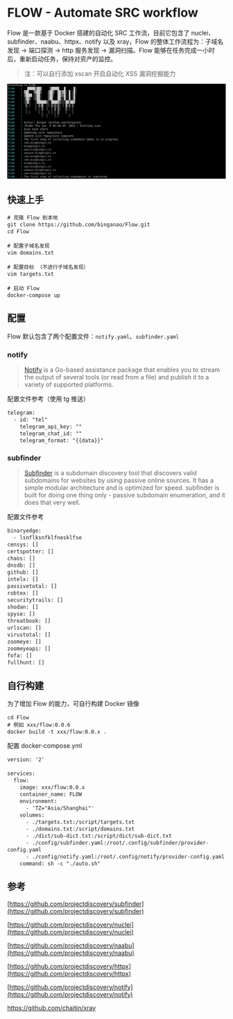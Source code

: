 # FLOW - Automate SRC workflow

Flow 是一款基于 Docker 搭建的自动化 SRC 工作流，目前它包含了 nuclei、subfinder、naabu、httpx、notify 以及 xray，Flow 的整体工作流程为：子域名发现 -> 端口探测 -> http 服务发现 -> 漏洞扫描。Flow 能够在任务完成一小时后，重新启动任务，保持对资产的监控。

> 注：可以自行添加 xscan 开启自动化 XSS 漏洞挖掘能力

![banner](./doc/banner.png)

## 快速上手

```
# 克隆 Flow 到本地
git clone https://github.com/binganao/Flow.git
cd Flow

# 配置子域名发现
vim domains.txt

# 配置目标 （不进行子域名发现）
vim targets.txt

# 启动 Flow
docker-compose up
```

## 配置

Flow 默认包含了两个配置文件：`notify.yaml`、`subfinder.yaml` 

### notify

> [Notify](https://github.com/projectdiscovery/notify) is a Go-based assistance package that enables you to stream the output of several tools (or read from a file) and publish it to a variety of supported platforms.

配置文件参考（使用 tg 推送）

```
telegram:
  - id: "tel"
    telegram_api_key: ""
    telegram_chat_id: ""
    telegram_format: "{{data}}"
```

### subfinder

> [Subfinder](https://github.com/projectdiscovery/subfinder) is a subdomain discovery tool that discovers valid subdomains for websites by using passive online sources. It has a simple modular architecture and is optimized for speed. subfinder is built for doing one thing only - passive subdomain enumeration, and it does that very well.

配置文件参考

```
binaryedge: 
  - lsnflksnfklfnesklfse
censys: []
certspotter: []
chaos: []
dnsdb: []
github: []
intelx: []
passivetotal: []
robtex: []
securitytrails: []
shodan: []
spyse: []
threatbook: []
urlscan: []
virustotal: []
zoomeye: []
zoomeyeapi: []
fofa: []
fullhunt: []
```

## 自行构建

为了增加 Flow 的能力，可自行构建 Docker 镜像

```
cd Flow
# 例如 xxx/flow:0.0.6
docker build -t xxx/flow:0.0.x .
```

配置 docker-compose.yml

```
version: '2'

services:
  flow:
    image: xxx/flow:0.0.x
    container_name: FLOW
    environment:
      - 'TZ="Asia/Shanghai"'
    volumes:
      - ./targets.txt:/script/targets.txt
      - ./domains.txt:/script/domains.txt
      - ./dict/sub-dict.txt:/script/dict/sub-dict.txt
      - ./config/subfinder.yaml:/root/.config/subfinder/provider-config.yaml
      - ./config/notify.yaml:/root/.config/notify/provider-config.yaml
    command: sh -c "./auto.sh"
```

## 参考

[https://github.com/projectdiscovery/subfinder](https://github.com/projectdiscovery/subfinder)

[https://github.com/projectdiscovery/nuclei](https://github.com/projectdiscovery/nuclei)

[https://github.com/projectdiscovery/naabu](https://github.com/projectdiscovery/naabu)

[https://github.com/projectdiscovery/httpx](https://github.com/projectdiscovery/httpx)

[https://github.com/projectdiscovery/notify](https://github.com/projectdiscovery/notify)

https://github.com/chaitin/xray